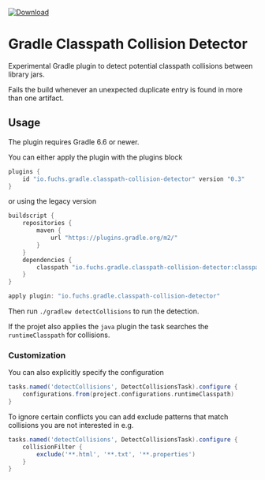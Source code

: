 [![Download](https://img.shields.io/gradle-plugin-portal/v/io.fuchs.gradle.classpath-collision-detector)](https://plugins.gradle.org/plugin/io.fuchs.gradle.classpath-collision-detector)

# Gradle Classpath Collision Detector

Experimental Gradle plugin to detect potential classpath collisions between library jars. 

Fails the build whenever an unexpected duplicate entry is found in more than one artifact.

## Usage

The plugin requires Gradle 6.6 or newer.

You can either apply the plugin with the plugins block
```groovy
plugins {
	id "io.fuchs.gradle.classpath-collision-detector" version "0.3"
}
```
or using the legacy version
```groovy
buildscript {
	repositories {
		maven {
			url "https://plugins.gradle.org/m2/"
		}
	}
	dependencies {
		classpath "io.fuchs.gradle.classpath-collision-detector:classpath-collision-detector:0.3"
	}
}

apply plugin: "io.fuchs.gradle.classpath-collision-detector"
```

Then run `./gradlew detectCollisions` to run the detection.

If the projet also applies the `java` plugin the task searches the `runtimeClasspath` for collisions.

### Customization

You can also explicitly specify the configuration
```groovy
tasks.named('detectCollisions', DetectCollisionsTask).configure {
	configurations.from(project.configurations.runtimeClasspath)
}
```

To ignore certain conflicts you can add exclude patterns that match collisions you are not interested in e.g.

```groovy
tasks.named('detectCollisions', DetectCollisionsTask).configure {
	collisionFilter {
		exclude('**.html', '**.txt', '**.properties')
	}
}
```
